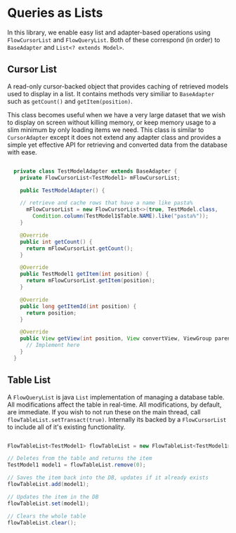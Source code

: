 # Queries as Lists


In this library, we enable easy list and adapter-based operations using ```FlowCursorList``` and `FlowQueryList`. Both
of these correspond (in order) to `BaseAdapter` and `List<? extends Model>`.

## Cursor List

A read-only cursor-backed object that provides caching of retrieved models used to display in a list.
It contains methods very similiar to `BaseAdapter` such as `getCount()` and `getItem(position)`.

This class becomes useful when we have a very large dataset that we wish to display on screen without killing memory, or
keep memory usage to a slim minimum by only loading items we need. This class is similar to `CursorAdapter` except it does
not extend any adapter class and provides a simple yet effective API for retrieving and converted data from the database with ease.

```java

  private class TestModelAdapter extends BaseAdapter {
    private FlowCursorList<TestModel1> mFlowCursorList;

    public TestModelAdapter() {

    // retrieve and cache rows that have a name like pasta%
      mFlowCursorList = new FlowCursorList<>(true, TestModel.class,
        Condition.column(TestModel1$Table.NAME).like("pasta%"));
    }

    @Override
    public int getCount() {
      return mFlowCursorList.getCount();
    }

    @Override
    public TestModel1 getItem(int position) {
      return mFlowCursorList.getItem(position);
    }

    @Override
    public long getItemId(int position) {
      return position;
    }

    @Override
    public View getView(int position, View convertView, ViewGroup parent) {
      // Implement here
    }
  }

```

## Table List

A `FlowQueryList` is java `List` implementation of managing a database table.
All modifications affect the table in real-time.
All modifications, by default, are immediate.
If you wish to not run these on the main thread, call `flowTableList.setTransact(true)`.
Internally its backed by a `FlowCursorList` to include all of it's existing functionality.

```java

FlowTableList<TestModel1> flowTableList = new FlowTableList<TestModel1>(TestModel1.class);

// Deletes from the table and returns the item
TestModel1 model1 = flowTableList.remove(0);

// Saves the item back into the DB, updates if it already exists
flowTableList.add(model1);

// Updates the item in the DB
flowTableList.set(model1);

// Clears the whole table
flowTableList.clear();
```
